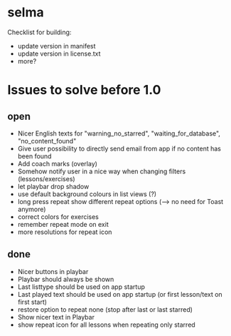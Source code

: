 selma
=====

Checklist for building:
 * update version in manifest
 * update version in license.txt
 * more?

Issues to solve before 1.0
==========================
open
----
 * Nicer English texts for "warning_no_starred", "waiting_for_database", "no_content_found"
 * Give user possibility to directly send email from app if no content has been found
 * Add coach marks (overlay)
 * Somehow notify user in a nice way when changing filters (lessons/exercises)
 * let playbar drop shadow
 * use default background colours in list views (?)
 * long press repeat show different repeat options (--> no need for Toast anymore)
 * correct colors for exercises
 * remember repeat mode on exit
 * more resolutions for repeat icon

done
----
 * Nicer buttons in playbar
 * Playbar should always be shown
 * Last listtype should be used on app startup
 * Last played text should be used on app startup (or first lesson/text on first start)	
 * restore option to repeat none (stop after last or last starred)
 * Show nicer text in Playbar
 * show repeat icon for all lessons when repeating only starred


